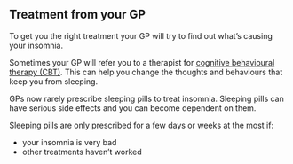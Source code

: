 ## Treatment from your GP

To get you the right treatment your GP will try to find out what’s causing your insomnia.

Sometimes your GP will refer you to a therapist for [cognitive behavioural therapy (CBT)](http://www.nhs.uk/Conditions/Cognitive-behavioural-therapy/Pages/Introduction.aspx). This can help you change the thoughts and behaviours that keep you from sleeping.

GPs now rarely prescribe sleeping pills to treat insomnia. Sleeping pills can have serious side effects and you can become dependent on them.

Sleeping pills are only prescribed for a few days or weeks at the most if:

- your insomnia is very bad
- other treatments haven’t worked